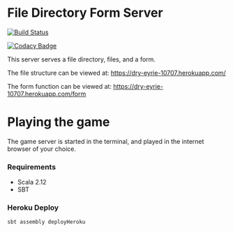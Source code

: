 # File Directory Form Server 
[![Build Status](https://travis-ci.org/kyle-annen/file-directory-form-server.svg?branch=master)](https://travis-ci.org/kyle-annen/file-directory-form-server)

[![Codacy Badge](https://api.codacy.com/project/badge/Grade/ad8a59824c1a449ba7856a0754fc741d)](https://www.codacy.com/app/kyle-annen/file-directory-form-server?utm_source=github.com&amp;utm_medium=referral&amp;utm_content=kyle-annen/file-directory-form-server&amp;utm_campaign=Badge_Grade)

This server serves a file directory, files, and a form.

The file structure can be viewed at: https://dry-eyrie-10707.herokuapp.com/

The form function can be viewed at: https://dry-eyrie-10707.herokuapp.com/form

# Playing the game

The game server is started in the terminal, and played in the internet browser of your choice.

### Requirements

* Scala 2.12
* SBT

### Heroku Deploy

```bash
sbt assembly deployHeroku
```


